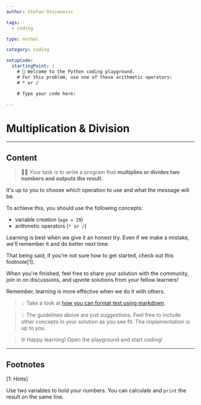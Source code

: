 ```yaml
---
author: Stefan-Stojanovic

tags:
  - coding

type: normal

category: coding

setupCode:
  startingPoint: |
    # 👋 Welcome to the Python coding playground.
    # For this problem, use one of these arithmetic operators:
    # * or /

    # Type your code here:

---
```


# Multiplication & Division

---

## Content

> 👩‍💻 Your task is to write a program that **multiplies or divides two numbers and outputs the result**.

It's up to you to choose which operation to use and what the message will be.

To achieve this, you should use the following concepts:
- variable creation (`age = 29`)
- arithmetic operators (`* or /`)

Learning is best when we give it an honest try. Even if we make a mistake, we'll remember it and do better next time.

That being said, if you're not sure how to get started, check out this footnote[1]. 

When you're finished, feel free to share your solution with the community, join in on discussions, and upvote solutions from your fellow learners!

Remember, learning is more effective when we do it with others.

> 💡 Take a look at [how you can format text using markdown](https://www.enki.com/glossary/general/markdown-formatting).

> 💡 The guidelines above are just suggestions. Feel free to include other concepts in your solution as you see fit. The implementation is up to you.

> 🤓 Happy learning! Open the playground and start coding!

---

## Footnotes

[1: Hints]

Use two variables to hold your numbers. You can calculate and `print` the result on the same line.

